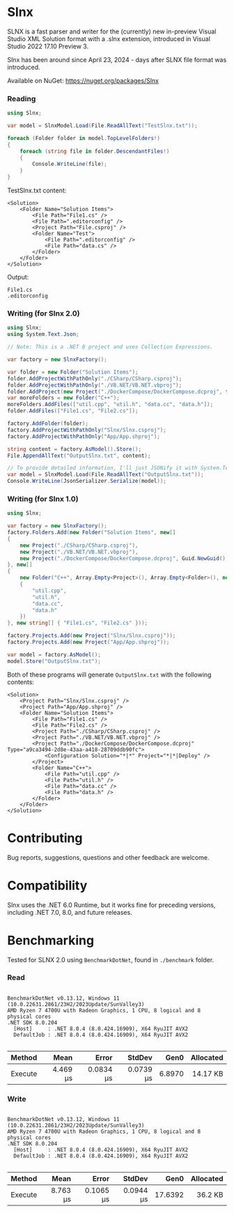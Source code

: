 # Slnx
SLNX is a fast parser and writer for the (currently) new in-preview Visual Studio XML Solution format with a .slnx extension, introduced in Visual Studio 2022 17.10 Preview 3.

Slnx has been around since April 23, 2024 - days after SLNX file format was introduced.

Available on NuGet: https://nuget.org/packages/Slnx

### Reading

```cs
using Slnx;

var model = SlnxModel.Load(File.ReadAllText("TestSlnx.txt"));

foreach (Folder folder in model.TopLevelFolders!)
{
    foreach (string file in folder.DescendantFiles!)
    {
        Console.WriteLine(file);
    }
}
```

TestSlnx.txt content:
```
<Solution>
    <Folder Name="Solution Items">
        <File Path="File1.cs" />
        <File Path=".editorconfig" />
        <Project Path="File.csproj" />
        <Folder Name="Test">
            <File Path=".editorconfig" />
            <File Path="data.cs" />
        </Folder>
    </Folder>
</Solution>
```
Output:
```
File1.cs
.editorconfig
```

### Writing (for Slnx 2.0)
```cs
using Slnx;
using System.Text.Json;

// Note: This is a .NET 8 project and uses Collection Expressions.

var factory = new SlnxFactory();

var folder = new Folder("Solution Items");
folder.AddProjectWithPathOnly("./CSharp/CSharp.csproj");
folder.AddProjectWithPathOnly("./VB.NET/VB.NET.vbproj");
folder.AddProject(new Project("./DockerCompose/DockerCompose.dcproj", typeGuid: Guid.NewGuid(), config: new(solution: "*|*", project: "*|*|Deploy")));
var moreFolders = new Folder("C++");
moreFolders.AddFiles(["util.cpp", "util.h", "data.cc", "data.h"]);
folder.AddFiles(["File1.cs", "File2.cs"]);

factory.AddFolder(folder);
factory.AddProjectWithPathOnly("Slnx/Slnx.csproj");
factory.AddProjectWithPathOnly("App/App.shproj");

string content = factory.AsModel().Store();
File.AppendAllText("OutputSlnx.txt", content);

// To provide detailed information, I'll just JSONify it with System.Text.Json.
var model = SlnxModel.Load(File.ReadAllText("OutputSlnx.txt"));
Console.WriteLine(JsonSerializer.Serialize(model));
```

### Writing (for Slnx 1.0)
```cs
using Slnx;

var factory = new SlnxFactory();
factory.Folders.Add(new Folder("Solution Items", new[]
{
    new Project("./CSharp/CSharp.csproj"),
    new Project("./VB.NET/VB.NET.vbproj"),
    new Project("./DockerCompose/DockerCompose.dcproj", Guid.NewGuid(), new(solution: "*|*", project: "*|*|Deploy"))
}, new[]
{
    new Folder("C++", Array.Empty<Project>(), Array.Empty<Folder>(), new[]
    {
        "util.cpp",
        "util.h",
        "data.cc",
        "data.h"
    })
}, new string[] { "File1.cs", "File2.cs" }));

factory.Projects.Add(new Project("Slnx/Slnx.csproj"));
factory.Projects.Add(new Project("App/App.shproj"));

var model = factory.AsModel();
model.Store("OutputSlnx.txt");
```

Both of these programs will generate `OutputSlnx.txt` with the following contents:
```
<Solution>
    <Project Path="Slnx/Slnx.csproj" />
    <Project Path="App/App.shproj" />
    <Folder Name="Solution Items">
        <File Path="File1.cs" />
        <File Path="File2.cs" />
        <Project Path="./CSharp/CSharp.csproj" />
        <Project Path="./VB.NET/VB.NET.vbproj" />
        <Project Path="./DockerCompose/DockerCompose.dcproj" Type="a9ca3494-2d8e-43aa-a418-28709ddb90fc">
            <Configuration Solution="*|*" Project="*|*|Deploy" />
        </Project>
        <Folder Name="C++">
            <File Path="util.cpp" />
            <File Path="util.h" />
            <File Path="data.cc" />
            <File Path="data.h" />
        </Folder>
    </Folder>
</Solution>
```

# Contributing
Bug reports, suggestions, questions and other feedback are welcome.

# Compatibility
Slnx uses the .NET 6.0 Runtime, but it works fine for preceding versions, including .NET 7.0, 8.0, and future releases.

# Benchmarking
Tested for SLNX 2.0 using `BenchmarkDotNet`, found in `./benchmark` folder.
### Read
```

BenchmarkDotNet v0.13.12, Windows 11 (10.0.22631.2861/23H2/2023Update/SunValley3)
AMD Ryzen 7 4700U with Radeon Graphics, 1 CPU, 8 logical and 8 physical cores
.NET SDK 8.0.204
  [Host]     : .NET 8.0.4 (8.0.424.16909), X64 RyuJIT AVX2
  DefaultJob : .NET 8.0.4 (8.0.424.16909), X64 RyuJIT AVX2


```
| Method  | Mean     | Error     | StdDev    | Gen0   | Allocated |
|-------- |---------:|----------:|----------:|-------:|----------:|
| Execute | 4.469 μs | 0.0834 μs | 0.0739 μs | 6.8970 |  14.17 KB |

### Write
```

BenchmarkDotNet v0.13.12, Windows 11 (10.0.22631.2861/23H2/2023Update/SunValley3)
AMD Ryzen 7 4700U with Radeon Graphics, 1 CPU, 8 logical and 8 physical cores
.NET SDK 8.0.204
  [Host]     : .NET 8.0.4 (8.0.424.16909), X64 RyuJIT AVX2
  DefaultJob : .NET 8.0.4 (8.0.424.16909), X64 RyuJIT AVX2


```
| Method  | Mean     | Error     | StdDev    | Gen0    | Allocated |
|-------- |---------:|----------:|----------:|--------:|----------:|
| Execute | 8.763 μs | 0.1065 μs | 0.0944 μs | 17.6392 |   36.2 KB |

